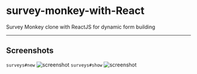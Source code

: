 # survey-monkey-with-React
Survey Monkey clone with ReactJS for dynamic form building

****
## Screenshots
`surveys#new`
![screenshot](https://raw.githubusercontent.com/tgoldenberg/survey-monkey-with-React/master/gorilla-survey2.png)
`surveys#show`
![screenshot](https://raw.githubusercontent.com/tgoldenberg/survey-monkey-with-React/master/gorilla-survey.png)
